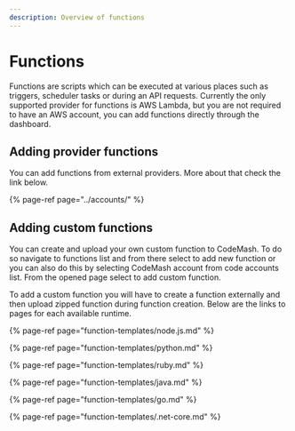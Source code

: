 ```yaml
---
description: Overview of functions
---
```


# Functions

Functions are scripts which can be executed at various places such as triggers, scheduler tasks or during an API requests. Currently the only supported provider for functions is AWS Lambda, but you are not required to have an AWS account, you can add functions directly through the dashboard.

## Adding provider functions

You can add functions from external providers. More about that check the link below.

{% page-ref page="../accounts/" %}

## Adding custom functions

You can create and upload your own custom function to CodeMash. To do so navigate to functions list and from there select to add new function or you can also do this by selecting CodeMash account from code accounts list. From the opened page select to add custom function.

To add a custom function you will have to create a function externally and then upload zipped function during function creation. Below are the links to pages for each available runtime.

{% page-ref page="function-templates/node.js.md" %}

{% page-ref page="function-templates/python.md" %}

{% page-ref page="function-templates/ruby.md" %}

{% page-ref page="function-templates/java.md" %}

{% page-ref page="function-templates/go.md" %}

{% page-ref page="function-templates/.net-core.md" %}

